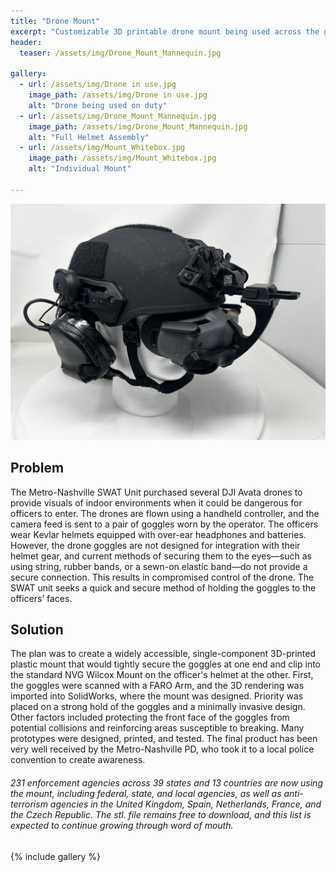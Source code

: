 ```yaml
---
title: "Drone Mount"
excerpt: "Customizable 3D printable drone mount being used across the globe"
header:
  teaser: /assets/img/Drone_Mount_Mannequin.jpg

gallery:
  - url: /assets/img/Drone in use.jpg
    image_path: /assets/img/Drone in use.jpg
    alt: "Drone being used on duty"
  - url: /assets/img/Drone_Mount_Mannequin.jpg
    image_path: /assets/img/Drone_Mount_Mannequin.jpg
    alt: "Full Helmet Assembly"
  - url: /assets/img/Mount_Whitebox.jpg
    image_path: /assets/img/Mount_Whitebox.jpg
    alt: "Individual Mount"
  
---
```



<img src="/assets/img/Drone_Mount_Mannequin.jpg" alt="Philip Butcher" style="width:900px;"/>

## Problem
The Metro-Nashville SWAT Unit purchased several DJI Avata drones to provide visuals of indoor environments when it could be dangerous for officers to enter. The drones are flown using a handheld controller, and the camera feed is sent to a pair of goggles worn by the operator. The officers wear Kevlar helmets equipped with over-ear headphones and batteries. However, the drone goggles are not designed for integration with their helmet gear, and current methods of securing them to the eyes—such as using string, rubber bands, or a sewn-on elastic band—do not provide a secure connection. This results in compromised control of the drone. The SWAT unit seeks a quick and secure method of holding the goggles to the officers’ faces.


## Solution


The plan was to create a widely accessible, single-component 3D-printed plastic mount that would tightly secure the goggles at one end and clip into the standard NVG Wilcox Mount on the officer's helmet at the other. First, the goggles were scanned with a FARO Arm, and the 3D rendering was imported into SolidWorks, where the mount was designed. Priority was placed on a strong hold of the goggles and a minimally invasive design. Other factors included protecting the front face of the goggles from potential collisions and reinforcing areas susceptible to breaking. Many prototypes were designed, printed, and tested. The final product has been very well received by the Metro-Nashville PD, who took it to a local police convention to create awareness. 

###### 231 enforcement agencies across 39 states and 13 countries are now using the mount, including federal, state, and local agencies, as well as anti-terrorism agencies in the United Kingdom, Spain, Netherlands, France, and the Czech Republic. The stl. file remains free to download, and this list is expected to continue growing through word of mouth.


{% include gallery %}
